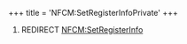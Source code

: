 +++
title = 'NFCM:SetRegisterInfoPrivate'
+++

1.  REDIRECT [NFCM:SetRegisterInfo](NFCM:SetRegisterInfo "wikilink")